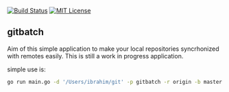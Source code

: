 [![Build Status](https://travis-ci.com/isacikgoz/gitbatch.svg?branch=master)](https://travis-ci.com/isacikgoz/gitbatch) [![MIT License](https://img.shields.io/badge/license-MIT-brightgreen.svg)](/LICENSE)

## gitbatch
Aim of this simple application to make your local repositories syncrhonized with remotes easily. This is still a work in progress application.

simple use is:
```bash
go run main.go -d '/Users/ibrahim/git' -p gitbatch -r origin -b master
```
